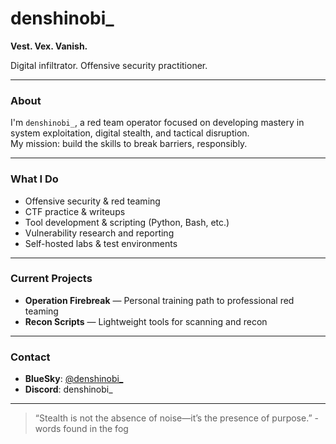 

# denshinobi_

**Vest. Vex. Vanish.**

Digital infiltrator. Offensive security practitioner.

---

### About

I'm `denshinobi_`, a red team operator focused on developing mastery in system exploitation, digital stealth, and tactical disruption.  
My mission: build the skills to break barriers, responsibly.

---

### What I Do

- Offensive security & red teaming
- CTF practice & writeups
- Tool development & scripting (Python, Bash, etc.)
- Vulnerability research and reporting
- Self-hosted labs & test environments

---

### Current Projects

- **Operation Firebreak** — Personal training path to professional red teaming
- **Recon Scripts** — Lightweight tools for scanning and recon

---

### Contact

- **BlueSky**: [@denshinobi_](https://bsky.app/profile/denshinobi.bsky.social)
- **Discord**: denshinobi_ 

---

> “Stealth is not the absence of noise—it’s the presence of purpose.”  - words found in the fog